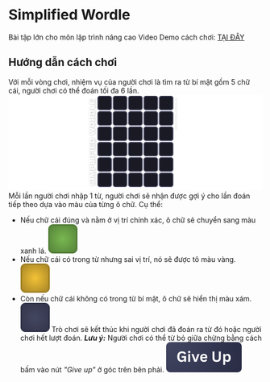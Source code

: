 # Simplified Wordle
 Bài tập lớn cho môn lập trình nâng cao
 Video Demo cách chơi: [TẠI ĐÂY](https://drive.google.com/file/d/1Zy1dSHkcFeDH7cb4ViUYGUAe4F4b3M0a/view?usp=sharing)
## Hướng dẫn cách chơi
 Với mỗi vòng chơi, nhiệm vụ của người chơi là tìm ra từ bí mật gồm 5 chữ cái, người chơi có thể đoán tối đa 6 lần. 
 ![Grid Demo](assets\ui\guess_grid.png)
 Mỗi lần người chơi nhập 1 từ, người chơi sẽ nhận được gợi ý cho lần đoán tiếp theo dựa vào màu của từng ô chữ. Cụ thể:
 - Nếu chữ cái đúng và nằm ở vị trí chính xác, ô chữ sẽ chuyển sang màu xanh lá. ![Correct letter](assets\ui\CellColor\grid_green.png)
 - Nếu chữ cái có trong từ nhưng sai vị trí, nó sẽ được tô màu vàng. ![Misplaced Letter](assets\ui\CellColor\grid_yellow.png)
 - Còn nếu chữ cái không có trong từ bí mật, ô chữ sẽ hiển thị màu xám. ![Wrong Letter](assets\ui\CellColor\grid_gray.png)
 Trò chơi sẽ kết thúc khi người chơi đã đoán ra từ đó hoặc người chơi hết lượt đoán.
_**Lưu ý:**_ Người chơi có thể từ bỏ giữa chừng bằng cách bấm vào nút _"Give up"_ ở góc trên bên phải. ![Give up](assets\ui\giveup_button.png)
